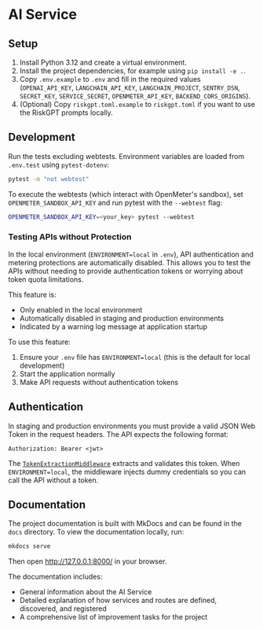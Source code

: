 # AI Service

## Setup

1. Install Python 3.12 and create a virtual environment.
2. Install the project dependencies, for example using `pip install -e .`.
3. Copy `.env.example` to `.env` and fill in the required values (`OPENAI_API_KEY`, `LANGCHAIN_API_KEY`, `LANGCHAIN_PROJECT`, `SENTRY_DSN`, `SECRET_KEY`, `SERVICE_SECRET`, `OPENMETER_API_KEY`, `BACKEND_CORS_ORIGINS`).
4. (Optional) Copy `riskgpt.toml.example` to `riskgpt.toml` if you want to use the RiskGPT prompts locally.

## Development

Run the tests excluding webtests. Environment variables are loaded from
`.env.test` using `pytest-dotenv`:

```bash
pytest -m "not webtest"
```

To execute the webtests (which interact with OpenMeter's sandbox), set
`OPENMETER_SANDBOX_API_KEY` and run pytest with the `--webtest` flag:

```bash
OPENMETER_SANDBOX_API_KEY=<your_key> pytest --webtest
```

### Testing APIs without Protection

In the local environment (`ENVIRONMENT=local` in `.env`), API authentication and metering protections are automatically disabled. This allows you to test the APIs without needing to provide authentication tokens or worrying about token quota limitations.

This feature is:
- Only enabled in the local environment
- Automatically disabled in staging and production environments
- Indicated by a warning log message at application startup

To use this feature:
1. Ensure your `.env` file has `ENVIRONMENT=local` (this is the default for local development)
2. Start the application normally
3. Make API requests without authentication tokens

## Authentication

In staging and production environments you must provide a valid JSON Web Token in the request headers. The API expects the following format:

```http
Authorization: Bearer <jwt>
```

The [`TokenExtractionMiddleware`](docs/authentication.md) extracts and validates this token. When `ENVIRONMENT=local`, the middleware injects dummy credentials so you can call the API without a token.

## Documentation

The project documentation is built with MkDocs and can be found in the `docs` directory. To view the documentation locally, run:

```bash
mkdocs serve
```

Then open http://127.0.0.1:8000/ in your browser.

The documentation includes:
- General information about the AI Service
- Detailed explanation of how services and routes are defined, discovered, and registered
- A comprehensive list of improvement tasks for the project
